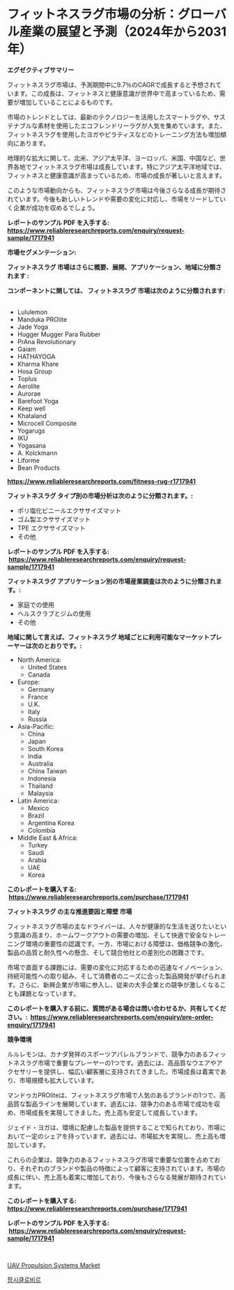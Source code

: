 <p><h1>フィットネスラグ市場の分析：グローバル産業の展望と予測（2024年から2031年）</h1></p><p><strong>エグゼクティブサマリー</strong></p>
<p><p>フィットネスラグ市場は、予測期間中に9.7％のCAGRで成長すると予想されています。この成長は、フィットネスと健康意識が世界中で高まっているため、需要が増加していることによるものです。</p><p>市場のトレンドとしては、最新のテクノロジーを活用したスマートラグや、サステナブルな素材を使用したエコフレンドリーラグが人気を集めています。また、フィットネスラグを使用したヨガやピラティスなどのトレーニング方法も増加傾向にあります。</p><p>地理的な拡大に関して、北米、アジア太平洋、ヨーロッパ、米国、中国など、世界各地でフィットネスラグ市場は成長しています。特にアジア太平洋地域では、フィットネスと健康意識が高まっているため、市場の成長が著しいと言えます。</p><p>このような市場動向からも、フィットネスラグ市場は今後さらなる成長が期待されています。今後も新しいトレンドや需要の変化に対応し、市場をリードしていく企業が成功を収めるでしょう。</p></p>
<p><strong>レポートのサンプル PDF を入手する: <a href="https://www.reliableresearchreports.com/enquiry/request-sample/1717941">https://www.reliableresearchreports.com/enquiry/request-sample/1717941</a></strong></p>
<p><strong>市場セグメンテーション:</strong></p>
<p><strong> フィットネスラグ 市場はさらに概要、展開、アプリケーション、地域に分類されます :</strong></p>
<p><strong>コンポーネントに関しては、 フィットネスラグ 市場は次のように分類されます: &nbsp;</strong></p>
<p><ul><li>Lululemon</li><li>Manduka PROlite</li><li>Jade Yoga</li><li>Hugger Mugger Para Rubber</li><li>PrAna Revolutionary</li><li>Gaiam</li><li>HATHAYOGA</li><li>Kharma Khare</li><li>Hosa Group</li><li>Toplus</li><li>Aerolite</li><li>Aurorae</li><li>Barefoot Yoga</li><li>Keep well</li><li>Khataland</li><li>Microcell Composite</li><li>Yogarugs</li><li>IKU</li><li>Yogasana</li><li>A. Kolckmann</li><li>Liforme</li><li>Bean Products</li></ul></p>
<p><strong><a href="https://www.reliableresearchreports.com/fitness-rug-r1717941">https://www.reliableresearchreports.com/fitness-rug-r1717941</a></strong></p>
<p><strong> フィットネスラグ タイプ別の市場分析は次のように分類されます。:</strong></p>
<p><ul><li>ポリ塩化ビニールエクササイズマット</li><li>ゴム製エクササイズマット</li><li>TPE エクササイズマット</li><li>その他</li></ul></p>
<p><strong>レポートのサンプル PDF を入手する: &nbsp;<a href="https://www.reliableresearchreports.com/enquiry/request-sample/1717941">https://www.reliableresearchreports.com/enquiry/request-sample/1717941</a></strong></p>
<p><strong> フィットネスラグ アプリケーション別の市場産業調査は次のように分類されます。:</strong></p>
<p><ul><li>家庭での使用</li><li>ヘルスクラブとジムの使用</li><li>その他</li></ul></p>
<p><strong>地域に関して言えば、フィットネスラグ 地域ごとに利用可能なマーケットプレーヤーは次のとおりです。:</strong></p>
<p><ul>
    <li>
        North America:
        <ul>
            <li>United States</li>
            <li>Canada</li>
        </ul>
    </li>
    <li>
        Europe:
        <ul>
            <li>Germany</li>
            <li>France</li>
            <li>U.K.</li>
            <li>Italy</li>
            <li>Russia</li>
        </ul>
    </li>
    <li>
        Asia-Pacific:
        <ul>
            <li>China</li>
            <li>Japan</li>
            <li>South Korea</li>
            <li>India</li>
            <li>Australia</li>
            <li>China Taiwan</li>
            <li>Indonesia</li>
            <li>Thailand</li>
            <li>Malaysia</li>
        </ul>
    </li>
    <li>
        Latin America:
        <ul>
            <li>Mexico</li>
            <li>Brazil</li>
            <li>Argentina Korea</li>
            <li>Colombia</li>
        </ul>
    </li>
    <li>
        Middle East & Africa:
        <ul>
            <li>Turkey</li>
            <li>Saudi</li>
            <li>Arabia</li>
            <li>UAE</li>
            <li>Korea</li>
        </ul>
    </li>
    </ul></p>
<p><strong>このレポートを購入する: &nbsp;<a href="https://www.reliableresearchreports.com/purchase/1717941">https://www.reliableresearchreports.com/purchase/1717941</a></strong></p>
<p><strong>フィットネスラグ の主な推進要因と障壁 市場</strong></p>
<p><p>フィットネスラグ市場の主なドライバーは、人々が健康的な生活を送りたいという意識の高まり、ホームワークアウトの需要の増加、そして快適で安全なトレーニング環境の重要性の認識です。一方、市場における障壁は、価格競争の激化、製品の品質と耐久性への懸念、そして競合他社との差別化の困難さです。</p><p>市場で直面する課題には、需要の変化に対応するための迅速なイノベーション、持続可能性への取り組み、そして消費者のニーズに合った製品開発が挙げられます。さらに、新興企業が市場に参入し、従来の大手企業との競争が激しくなることも課題となっています。</p></p>
<p><strong>このレポートを購入する前に、質問がある場合は問い合わせるか、共有してください。:&nbsp; <a href="https://www.reliableresearchreports.com/enquiry/pre-order-enquiry/1717941">https://www.reliableresearchreports.com/enquiry/pre-order-enquiry/1717941</a></strong></p>
<p><strong>競争環境</strong></p>
<p><p>ルルレモンは、カナダ発祥のスポーツアパレルブランドで、競争力のあるフィットネスラグ市場で重要なプレーヤーの1つです。過去には、高品質なウエアやアクセサリーを提供し、幅広い顧客層に支持されてきました。市場成長は着実であり、市場規模も拡大しています。</p><p>マンドゥカPROliteは、フィットネスラグ市場で人気のあるブランドの1つで、高品質な製品ラインを展開しています。過去には、競争力のある市場で成功を収め、市場成長を実現してきました。売上高も安定して成長しています。</p><p>ジェイド・ヨガは、環境に配慮した製品を提供することで知られており、市場において一定のシェアを持っています。過去には、市場拡大を実現し、売上高も増加しています。</p><p>これらの企業は、競争力のあるフィットネスラグ市場で重要な位置を占めており、それぞれのブランドや製品の特徴によって顧客に支持されています。市場の成長に伴い、売上高も着実に増加しており、今後もさらなる発展が期待されています。</p></p>
<p><strong>このレポートを購入する: &nbsp; <a href="https://www.reliableresearchreports.com/purchase/1717941">https://www.reliableresearchreports.com/purchase/1717941</a></strong></p>
<p><strong>レポートのサンプル PDF を入手する: &nbsp;<a href="https://www.reliableresearchreports.com/enquiry/request-sample/1717941">https://www.reliableresearchreports.com/enquiry/request-sample/1717941</a></strong><strong></strong></p>
<p>&nbsp;</p>
<p><p><a href="https://github.com/AKSHATREPORTPRIME/Market-Research-Report-List-4/blob/main/uav-propulsion-systems-market.md">UAV Propulsion Systems Market</a></p><p><a href="https://github.com/rsg307664904/Market-Research-Report-List-1/blob/main/553119023030.md">팜시클로비르</a></p></p>